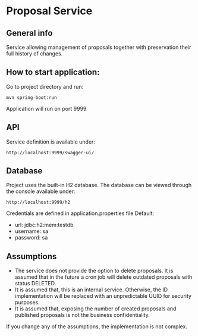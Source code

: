 # Proposal Service

## General info
Service allowing management of proposals together with preservation their full history of changes.

## How to start application:
Go to project directory and run:
```
mvn spring-boot:run
```
Application will run on port 9999

## API
Service definition is available under:
```
http://localhost:9999/swagger-ui/
```

## Database
Project uses the built-in H2 database. The database can be viewed through the console available under: 
```
http://localhost:9999/h2
```
Credentials are defined in application.properties file
Default:
- url: jdbc:h2:mem:testdb
- username: sa
- password: sa

## Assumptions
- The service does not provide the option to delete proposals. It is assumed that in the future a cron job will delete outdated proposals with status DELETED.
- It is assumed that, this is an internal service. Otherwise, the ID implementation will be replaced with an unpredictable UUID for security purposes.
- It is assumed that, exposing the number of created proposals and published proposals is not the business confidentiality.

If you change any of the assumptions, the implementation is not complex.
